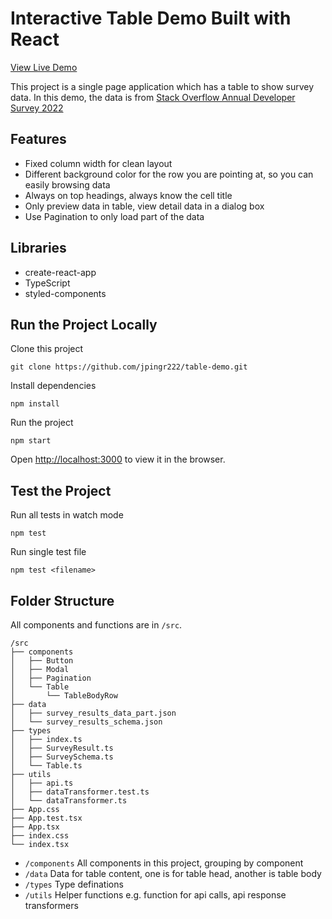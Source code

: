 # Interactive Table Demo Built with React

[View Live Demo](https://jpingr222.github.io/table-demo)

This project is a single page application which has a table to show survey data.
In this demo, the data is from [Stack Overflow Annual Developer Survey 2022](https://www.kaggle.com/datasets/dheemanthbhat/stack-overflow-annual-developer-survey-2022)

## Features

- Fixed column width for clean layout
- Different background color for the row you are pointing at, so you can easily
  browsing data
- Always on top headings, always know the cell title
- Only preview data in table, view detail data in a dialog box
- Use Pagination to only load part of the data

## Libraries

- create-react-app
- TypeScript
- styled-components

## Run the Project Locally

Clone this project

    git clone https://github.com/jpingr222/table-demo.git

Install dependencies

    npm install

Run the project

    npm start

Open [http://localhost:3000](http://localhost:3000) to view it in the browser.

## Test the Project

Run all tests in watch mode

    npm test

Run single test file

    npm test <filename>

## Folder Structure

All components and functions are in `/src`.

    /src
    ├── components
    │   ├── Button
    │   ├── Modal
    │   ├── Pagination
    │   └── Table
    │       └── TableBodyRow
    ├── data
    │   ├── survey_results_data_part.json
    │   └── survey_results_schema.json
    ├── types
    │   ├── index.ts
    │   ├── SurveyResult.ts
    │   ├── SurveySchema.ts
    │   └── Table.ts
    ├── utils
    │   ├── api.ts
    │   ├── dataTransformer.test.ts
    │   └── dataTransformer.ts
    ├── App.css
    ├── App.test.tsx
    ├── App.tsx
    ├── index.css
    └── index.tsx

- `/components` All components in this project, grouping by component
- `/data` Data for table content, one is for table head, another is table body
- `/types` Type definations
- `/utils` Helper functions e.g. function for api calls, api response
  transformers
